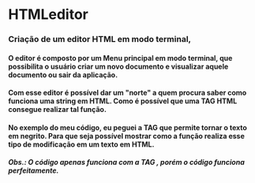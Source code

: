 # HTMLeditor

### Criação de um editor HTML em modo terminal, 

#### O editor é composto por um Menu principal em modo terminal, que possibilita o usuário criar um novo documento e visualizar aquele documento ou sair da aplicação.

#### Com esse editor é possível dar um "norte" a quem procura saber como funciona uma string em HTML. Como é possível que uma TAG HTML consegue realizar tal função.

#### No exemplo do meu código, eu peguei a TAG <strong> que permite tornar o texto em negrito. Para que seja possível mostrar como a função realiza esse tipo de modificação em um texto em HTML.

##### Obs.: O código apenas funciona com a TAG <strong>, porém o código funciona perfeitamente.
